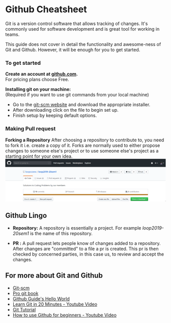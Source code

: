 # Github Cheatsheet

Git is a version control software that allows tracking of changes. It's commonly used for software development and is great tool for working in teams.

This guide does not cover in detail the functionality and awesome-ness of Git and Github. However, it will be enough for you to get started.

### To get started
__Create an account at [github.com](https://github.com/join?source=header).__  
For pricing plans choose Free.


__Installing git on your machine:__   
(Required if you want to use git commands from your local machine)
- Go to the [git-scm website](https://git-scm.com/) and download the appropriate installer.
- After downloading click on the file to begin set up.
- Finish setup by keeping default options.

### Making Pull request
__Forking a Repository__
After choosing a repository to contribute to, you need to fork it i.e. create a copy of it.
Forks are normally used to either propose changes to someone else's project or to use someone else's project as a starting point for your own idea.
![](fork.gif)


## Github Lingo
- __Repository:__  A repository is essentially a project. For example _loop2019-20sem1_ is the name of this repository.

- __PR :__ A pull request lets people know of changes added to a repository. After changes are "committed" to a file a pr is created. This pr is then checked by concerned parties, in this case us, to review and accept the changes.




## For more about Git and Github
- [Git-scm](https://git-scm.com/)
- [Pro git book](https://git-scm.com/book/en/v2)
- [Github Guide's Hello World](https://guides.github.com/activities/hello-world/)
- [Learn Git in 20 Minutes - Youtube Video](https://www.youtube.com/watch?v=Y9XZQO1n_7c)
- [Git Tutorial](https://www.atlassian.com/git/tutorials/what-is-version-control)
- [How to use Github for beginners - Youtube Video](https://www.youtube.com/watch?v=E8TXME3bzNs&list=PLQ0mcSEvl3UIDzL94eNBuKMgz5lV-iUeL&index=1)
